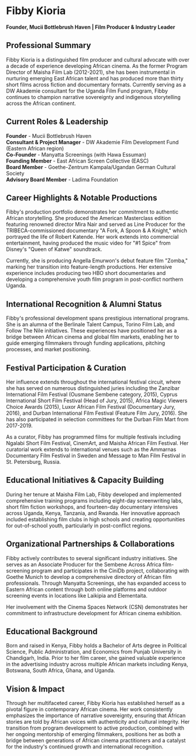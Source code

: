 # Fibby Kioria
**Founder, Mucii Bottlebrush Haven | Film Producer & Industry Leader**

## Professional Summary

Fibby Kioria is a distinguished film producer and cultural advocate with over a decade of experience developing African cinema. As the former Program Director of Maisha Film Lab (2012-2021), she has been instrumental in nurturing emerging East African talent and has produced more than thirty short films across fiction and documentary formats. Currently serving as a DW Akademie consultant for the Uganda Film Fund program, Fibby continues to champion narrative sovereignty and indigenous storytelling across the African continent.

## Current Roles & Leadership

**Founder** - Mucii Bottlebrush Haven  
**Consultant & Project Manager** - DW Akademie Film Development Fund (Eastern African region)  
**Co-Founder** - Manyatta Screenings (with Hawa Essuman)  
**Founding Member** - East African Screen Collective (EASC)  
**Board Member** - Goethe-Zentrum Kampala/Ugandan German Cultural Society  
**Advisory Board Member** - Ladima Foundation

## Career Highlights & Notable Productions

Fibby's production portfolio demonstrates her commitment to authentic African storytelling. She produced the American Masterclass edition featuring renowned director Mira Nair and served as Line Producer for the TRIBECA-commissioned documentary "A Fork, A Spoon & A Knight," which portrayed the life of Robert Katende. Her work extends into commercial entertainment, having produced the music video for "#1 Spice" from Disney's "Queen of Katwe" soundtrack.

Currently, she is producing Angella Emurwon's debut feature film "Zomba," marking her transition into feature-length productions. Her extensive experience includes producing two HBO short documentaries and developing a comprehensive youth film program in post-conflict northern Uganda.

## International Recognition & Alumni Status

Fibby's professional development spans prestigious international programs. She is an alumna of the Berlinale Talent Campus, Torino Film Lab, and Follow The Nile initiatives. These experiences have positioned her as a bridge between African cinema and global film markets, enabling her to guide emerging filmmakers through funding applications, pitching processes, and market positioning.

## Festival Participation & Curation

Her influence extends throughout the international festival circuit, where she has served on numerous distinguished juries including the Zanzibar International Film Festival (Ousmane Sembene category, 2015), Cyprus International Short Film Festival (Head of Jury, 2015), Africa Magic Viewers Choice Awards (2015), Luxor African Film Festival (Documentary Jury, 2016), and Durban International Film Festival (Feature Film Jury, 2016). She has also participated in selection committees for the Durban Film Mart from 2017-2019.

As a curator, Fibby has programmed films for multiple festivals including Ngalabi Short Film Festival, CinemArt, and Maisha African Film Festival. Her curatorial work extends to international venues such as the Ammarnas Documentary Film Festival in Sweden and Message to Man Film Festival in St. Petersburg, Russia.

## Educational Initiatives & Capacity Building

During her tenure at Maisha Film Lab, Fibby developed and implemented comprehensive training programs including eight-day screenwriting labs, short film fiction workshops, and fourteen-day documentary intensives across Uganda, Kenya, Tanzania, and Rwanda. Her innovative approach included establishing film clubs in high schools and creating opportunities for out-of-school youth, particularly in post-conflict regions.

## Organizational Partnerships & Collaborations

Fibby actively contributes to several significant industry initiatives. She serves as an Associate Producer for the Sembene Across Africa film-screening program and participates in the CiniDb project, collaborating with Goethe Munich to develop a comprehensive directory of African film professionals. Through Manyatta Screenings, she has expanded access to Eastern African content through both online platforms and outdoor screening events in locations like Laikipia and Elementaita.

Her involvement with the Cinema Spaces Network (CSN) demonstrates her commitment to infrastructure development for African cinema exhibition.

## Educational Background

Born and raised in Kenya, Fibby holds a Bachelor of Arts degree in Political Science, Public Administration, and Economics from Punjab University in Chandigarh, India. Prior to her film career, she gained valuable experience in the advertising industry across multiple African markets including Kenya, Botswana, South Africa, Ghana, and Uganda.

## Vision & Impact

Through her multifaceted career, Fibby Kioria has established herself as a pivotal figure in contemporary African cinema. Her work consistently emphasizes the importance of narrative sovereignty, ensuring that African stories are told by African voices with authenticity and cultural integrity. Her transition from program development to active production, combined with her ongoing mentorship of emerging filmmakers, positions her as both a bridge between generations of African cinema practitioners and a catalyst for the industry's continued growth and international recognition.